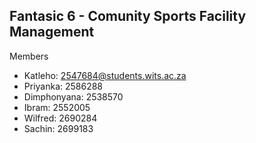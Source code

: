 ## Fantasic 6 - Comunity Sports Facility Management

Members

- Katleho: 2547684@students.wits.ac.za
- Priyanka: 2586288
- Dimphonyana: 2538570
- Ibram: 2552005
- Wilfred: 2690284
- Sachin: 2699183
